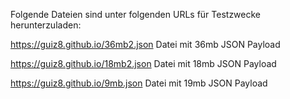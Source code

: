 Folgende Dateien sind unter folgenden URLs für Testzwecke herunterzuladen:

https://guiz8.github.io/36mb2.json  Datei mit 36mb JSON Payload

https://guiz8.github.io/18mb2.json  Datei mit 18mb JSON Payload


https://guiz8.github.io/9mb.json  Datei mit 19mb JSON Payload
